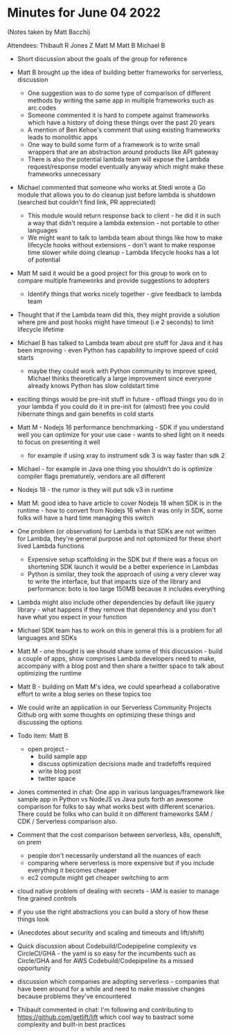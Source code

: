 # Minutes for June 04 2022

(Notes taken by Matt Bacchi)

Attendees:
Thibault R
Jones Z
Matt M
Matt B
Michael B

* Short discussion about the goals of the group for reference

* Matt B brought up the idea of building better frameworks for serverless,
  discussion
  * One suggestion was to do some type of comparison of different methods by
    writing the same app in multiple frameworks such as arc.codes
  * Someone commented it is hard to compete against frameworks which have a
    history of doing these things over the past 20 years
  * A mention of Ben Kehoe's comment that using existing frameworks leads to
    monolithic apps
  * One way to build some form of a framework is to write small wrappers that
    are an abstraction around products like API gateway
  * There is also the potential lambda team will expose the Lambda
    request/response model eventually anyway which might make these frameworks
    unnecessary

* Michael commented that someone who works at Stedi wrote a Go module that
  allows you to do cleanup just before lambda is shutdown (searched but couldn't
  find link, PR appreciated)
  * This module would return response back to client - he did it in such a way
    that didn't require a lambda extension - not portable to other languages
  * We might want to talk to lambda team about things like how to make lifecycle
    hooks without extensions - don't want to make response time slower while
    doing cleanup - Lambda lifecycle hooks has a lot of potential

* Matt M said it would be a good project for this group to work on to compare
  multiple frameworks and provide suggestions to adopters
  * Identify things that works nicely together - give feedback to lambda team

* Thought that if the Lambda team did this, they might provide a solution where
  pre and post hooks might have timeout (i.e 2 seconds) to limit lifecycle
  lifetime

* Michael B has talked to Lambda team about pre stuff for Java and it has been
  improving - even Python has capability to improve speed of cold starts
  * maybe they could work with Python community to improve speed, Michael thinks
    theoretically a large improvement since everyone already knows Python has
    slow coldstart time

* exciting things would be pre-init stuff in future - offload things you do in
  your lambda if you could do it in pre-init for (almost) free you could
  hibernate things and gain benefits in cold starts

* Matt M - Nodejs 16 performance benchmarking - SDK if you understand well you
  can optimize for your use case - wants to shed light on it needs to focus on
  presenting it well
  * for example if using xray to instrument sdk 3 is way faster than sdk 2

* Michael - for example in Java one thing you shouldn't do is optimize compiler
  flags prematurely, vendors are all different

* Nodejs 18 - the rumor is they will put sdk v3 in runtime

* Matt M: good idea to have article to cover Nodejs 18 when SDK is in the
  runtime - how to convert from Nodejs 16 when it was only in SDK, some folks
  will have a hard time managing this switch

* One problem (or observation) for Lambda is that SDKs are not written for
  Lambda, they're general purpose and not optomized for these short lived Lambda
  functions
  * Expensive setup scaffolding in the SDK but if there was a focus on
    shortening SDK launch it would be a better experience in Lambdas
  * Python is similar, they took the approach of using a very clever way to
    write the interface, but that impacts size of the library and performance:
    boto is too large 150MB because it includes everything

* Lambda might also include other dependencies by default like jquery library -
  what happens if they remove that dependency and you don't have what you expect
  in your function

* Michael SDK team has to work on this in general this is a problem for all
  languages and SDKs

* Matt M - one thought is we should share some of this discussion - build a
  couple of apps, show comprises Lambda developers need to make, accompany with
  a blog post and then share a twitter space to talk about optimizing the
  runtime

* Matt B - building on Matt M's idea, we could spearhead a collaborative effort
  to write a blog series on these topics too

* We could write an application in our Serverless Community Projects Github org
  with some thoughts on optimizing these things and discussing the options

* Todo item: Matt B
  * open project -
    * build sample app
    * discuss optimization decisions made and tradefoffs required
    * write blog post
    * twitter space

* Jones commented in chat: One app in various languages/framework like sample
  app in Python vs NodeJS vs Java puts forth an awesome comparison for folks to
  say what works best with different scenarios. There could be folks who can
  build it on different frameworks SAM / CDK / Serverless comparison also.

* Comment that the cost comparison between serverless, k8s, openshift, on prem
  * people don't necessarily understand all the nuances of each
  * comparing where serverless is more expensive but if you include everything
  it becomes cheaper
  * ec2 compute might get cheaper switching to arm

* cloud native problem of dealing with secrets - IAM is easier to manage fine
  grained controls

* if you use the right abstractions you can build a story of how these things
  look

* (Anecdotes about security and scaling and timeouts and lift/shift)

* Quick discussion about Codebuild/Codepipeline complexity vs CircleCI/GHA - the
  yaml is so easy for the incumbents such as Circle/GHA and for AWS
  Codebuild/Codepipeline its a missed opportunity

* discussion which companies are adopting serverless - companies that have been
  around for a while and need to make massive changes because problems they've
  encountered

* Thibault commented in chat: I'm following and contributing to
  https://github.com/getlift/lift which cool way to bastract some complexity and
  built-in best practices
